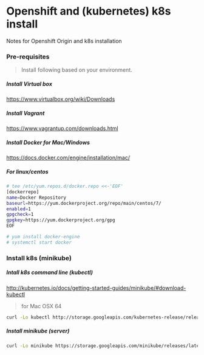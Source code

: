 # Openshift and (kubernetes) k8s install
Notes for Openshift Origin and k8s  installation

### Pre-requisites 
>  Install following based on your environment.
##### Install Virtual box
https://www.virtualbox.org/wiki/Downloads
##### Install Vagrant
https://www.vagrantup.com/downloads.html
##### Install Docker for Mac/Windows
https://docs.docker.com/engine/installation/mac/


##### For linux/centos
```sh
# tee /etc/yum.repos.d/docker.repo <<-'EOF'
[dockerrepo]
name=Docker Repository
baseurl=https://yum.dockerproject.org/repo/main/centos/7/
enabled=1
gpgcheck=1
gpgkey=https://yum.dockerproject.org/gpg
EOF

# yum install docker-engine
# systemctl start docker
```



### Install k8s (minikube)


##### Intall k8s command line (kubectl)
http://kubernetes.io/docs/getting-started-guides/minikube/#download-kubectl
> for Mac OSX 64

```sh
curl -Lo kubectl http://storage.googleapis.com/kubernetes-release/release/v1.3.0/bin/darwin/amd64/kubectl && chmod +x kubectl && sudo mv kubectl /usr/local/bin/
```
##### Install minikube (server) 
```sh
curl -Lo minikube https://storage.googleapis.com/minikube/releases/latest/minikube-darwin-amd64 && chmod +x minikube && sudo mv minikube /usr/local/bin/
```








